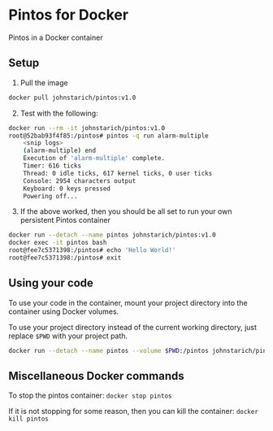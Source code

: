 # Pintos for Docker

Pintos in a Docker container

## Setup

1) Pull the image
```bash
docker pull johnstarich/pintos:v1.0
```

2) Test with the following:
```bash
docker run --rm -it johnstarich/pintos:v1.0
root@52bab93f4f85:/pintos# pintos -q run alarm-multiple
    <snip logs>
    (alarm-multiple) end
    Execution of 'alarm-multiple' complete.
    Timer: 616 ticks
    Thread: 0 idle ticks, 617 kernel ticks, 0 user ticks
    Console: 2954 characters output
    Keyboard: 0 keys pressed
    Powering off...
```

3) If the above worked, then you should be all set to run your own persistent Pintos container
```bash
docker run --detach --name pintos johnstarich/pintos:v1.0
docker exec -it pintos bash
root@fee7c5371398:/pintos# echo 'Hello World!'
root@fee7c5371398:/pintos# exit
```

## Using your code

To use your code in the container, mount your project directory into the container using Docker volumes.

To use your project directory instead of the current working directory, just replace `$PWD` with your project path.

```bash
docker run --detach --name pintos --volume $PWD:/pintos johnstarich/pintos:v1.0
```

## Miscellaneous Docker commands

To stop the pintos container: `docker stop pintos`

If it is not stopping for some reason, then you can kill the container: `docker kill pintos`
